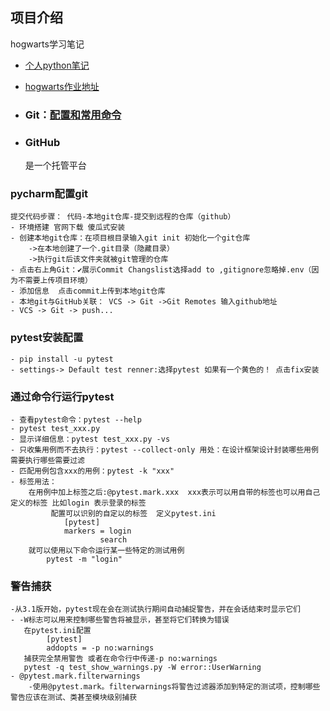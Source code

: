 ## 项目介绍
hogwarts学习笔记

- [个人python笔记](https://github.com/zwnong/Python.git)

- [hogwarts作业地址](https://github.com/zwnong/HogwartsSDE17_zwnong.git)

- ### Git：[配置和常用命令](https://ceshiren.com/t/topic/7405)
        
- ### GitHub
    是一个托管平台
    
### pycharm配置git
    提交代码步骤： 代码-本地git仓库-提交到远程的仓库（github）
    - 环境搭建 官网下载 傻瓜式安装
    - 创建本地git仓库：在项目根目录输入git init 初始化一个git仓库
        ->在本地创建了一个.git目录（隐藏目录）
        ->执行git后该文件夹就被git管理的仓库
    - 点击右上角Git：✔展示Commit Changslist选择add to ,gitignore忽略掉.env（因为不需要上传项目环境）
    - 添加信息  点击commit上传到本地git仓库
    - 本地git与GitHub关联： VCS -> Git ->Git Remotes 输入github地址
    - VCS -> Git -> push...
### pytest安装配置
    - pip install -u pytest
    - settings-> Default test renner:选择pytest 如果有一个黄色的！ 点击fix安装
### 通过命令行运行pytest
    - 查看pytest命令：pytest --help
    - pytest test_xxx.py
    - 显示详细信息：pytest test_xxx.py -vs
    - 只收集用例而不去执行：pytest --collect-only 用处：在设计框架设计封装哪些用例需要执行哪些需要过滤
    - 匹配用例包含xxx的用例：pytest -k "xxx"
    - 标签用法：
        在用例中加上标签之后:@pytest.mark.xxx  xxx表示可以用自带的标签也可以用自己定义的标签 比如login 表示登录的标签
             配置可以识别的自定以的标签  定义pytest.ini
                [pytest]
                markers = login
                        search
        就可以使用以下命令运行某一些特定的测试用例
            pytest -m "login"
    
### 警告捕获
    -从3.1版开始，pytest现在会在测试执行期间自动捕捉警告，并在会话结束时显示它们
    - -W标志可以用来控制哪些警告将被显示，甚至将它们转换为错误
       在pytest.ini配置
            [pytest]
            addopts = -p no:warnings
       捕获完全禁用警告 或者在命令行中传递-p no:warnings
       pytest -q test_show_warnings.py -W error::UserWarning
    - @pytest.mark.filterwarnings
        -使用@pytest.mark。filterwarnings将警告过滤器添加到特定的测试项，控制哪些警告应该在测试、类甚至模块级别捕获

